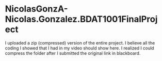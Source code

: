 # NicolasGonzA-Nicolas.Gonzalez.BDAT1001FinalProject

I uploaded a zip (compressed) version of the entire project. I believe all the coding I showed that I had in my video should show here.
I realized I could compress the folder after I submitted the original link in blackboard.
